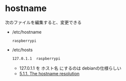 # hostname

次のファイルを編集すると、変更できる

* /etc/hostname
  ```
  raspberrypi
  ```

* /etc/hosts
  ```
  127.0.1.1  raspberrypi
  ```
  
  * 127.0.1.1 を ホスト名 にするのは debianの仕様らしい
  * [5.1.1. The hostname resolution](http://www.debian.org/doc/manuals/debian-reference/ch05.en.html#_the_hostname_resolution)
